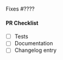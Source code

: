 <!-- Thank you for your interest in contributing to Pariah-INU! -->

<!-- Consider opening an issue for discussion prior to submitting a PR. -->
<!-- New features will be merged faster if they were first discussed and designed with the team. -->

Fixes #???? <!-- Fill in with issue number -->

<!-- Describe the changes introduced in this pull request. -->
<!-- Include any context necessary for understanding the PR's purpose. -->


#### PR Checklist

<!-- Before merging the pull request all of the following must be complete. -->
<!-- Feel free to submit a PR or Draft PR even if some items are pending. -->
<!-- Some of the items may not apply. -->

- [ ] Tests
- [ ] Documentation
- [ ] Changelog entry
